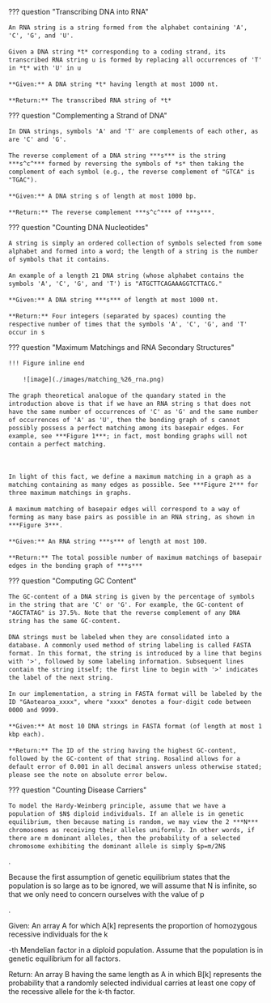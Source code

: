 
??? question "Transcribing DNA into RNA"

    An RNA string is a string formed from the alphabet containing 'A', 'C', 'G', and 'U'.

    Given a DNA string *t* corresponding to a coding strand, its transcribed RNA string u is formed by replacing all occurrences of 'T' in *t* with 'U' in u

    **Given:** A DNA string *t* having length at most 1000 nt.

    **Return:** The transcribed RNA string of *t*


??? question "Complementing a Strand of DNA"

    In DNA strings, symbols 'A' and 'T' are complements of each other, as are 'C' and 'G'.

    The reverse complement of a DNA string ***s*** is the string ***s^c^*** formed by reversing the symbols of *s* then taking the complement of each symbol (e.g., the reverse complement of "GTCA" is "TGAC").

    **Given:** A DNA string s of length at most 1000 bp.

    **Return:** The reverse complement ***s^c^*** of ***s***.


??? question "Counting DNA Nucleotides"

    A string is simply an ordered collection of symbols selected from some alphabet and formed into a word; the length of a string is the number of symbols that it contains.

    An example of a length 21 DNA string (whose alphabet contains the symbols 'A', 'C', 'G', and 'T') is "ATGCTTCAGAAAGGTCTTACG."
 
    **Given:** A DNA string ***s*** of length at most 1000 nt.

    **Return:** Four integers (separated by spaces) counting the respective number of times that the symbols 'A', 'C', 'G', and 'T' occur in s


??? question "Maximum Matchings and RNA Secondary Structures"

    !!! Figure inline end

        ![image](./images/matching_%26_rna.png)

    The graph theoretical analogue of the quandary stated in the introduction above is that if we have an RNA string s that does not have the same number of occurrences of 'C' as 'G' and the same number of occurrences of 'A' as 'U', then the bonding graph of s cannot possibly possess a perfect matching among its basepair edges. For example, see ***Figure 1***; in fact, most bonding graphs will not contain a perfect matching.

    

    In light of this fact, we define a maximum matching in a graph as a matching containing as many edges as possible. See ***Figure 2*** for three maximum matchings in graphs.

    A maximum matching of basepair edges will correspond to a way of forming as many base pairs as possible in an RNA string, as shown in ***Figure 3***.

    **Given:** An RNA string ***s*** of length at most 100.

    **Return:** The total possible number of maximum matchings of basepair edges in the bonding graph of ***s***

??? question "Computing GC Content"

    The GC-content of a DNA string is given by the percentage of symbols in the string that are 'C' or 'G'. For example, the GC-content of "AGCTATAG" is 37.5%. Note that the reverse complement of any DNA string has the same GC-content.

    DNA strings must be labeled when they are consolidated into a database. A commonly used method of string labeling is called FASTA format. In this format, the string is introduced by a line that begins with '>', followed by some labeling information. Subsequent lines contain the string itself; the first line to begin with '>' indicates the label of the next string.

    In our implementation, a string in FASTA format will be labeled by the ID "GAotearoa_xxxx", where "xxxx" denotes a four-digit code between 0000 and 9999.

    **Given:** At most 10 DNA strings in FASTA format (of length at most 1 kbp each).

    **Return:** The ID of the string having the highest GC-content, followed by the GC-content of that string. Rosalind allows for a default error of 0.001 in all decimal answers unless otherwise stated; please see the note on absolute error below.


??? question "Counting Disease Carriers"

    To model the Hardy-Weinberg principle, assume that we have a population of $N$ diploid individuals. If an allele is in genetic equilibrium, then because mating is random, we may view the 2 ***N*** chromosomes as receiving their alleles uniformly. In other words, if there are m dominant alleles, then the probability of a selected chromosome exhibiting the dominant allele is simply $p=m/2N$

.

Because the first assumption of genetic equilibrium states that the population is so large as to be ignored, we will assume that N
is infinite, so that we only need to concern ourselves with the value of p

.

Given: An array A
for which A[k] represents the proportion of homozygous recessive individuals for the k

-th Mendelian factor in a diploid population. Assume that the population is in genetic equilibrium for all factors.

Return: An array B
having the same length as A in which B[k] represents the probability that a randomly selected individual carries at least one copy of the recessive allele for the k-th factor.